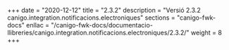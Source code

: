 +++
date        = "2020-12-12"
title       = "2.3.2"
description = "Versió 2.3.2 canigo.integration.notificacions.electroniques"
sections    = "canigo-fwk-docs"
enllac		= "/canigo-fwk-docs/documentacio-llibreries/canigo.integration.notificacions.electroniques/2.3.2/"
weight		= 8
+++
